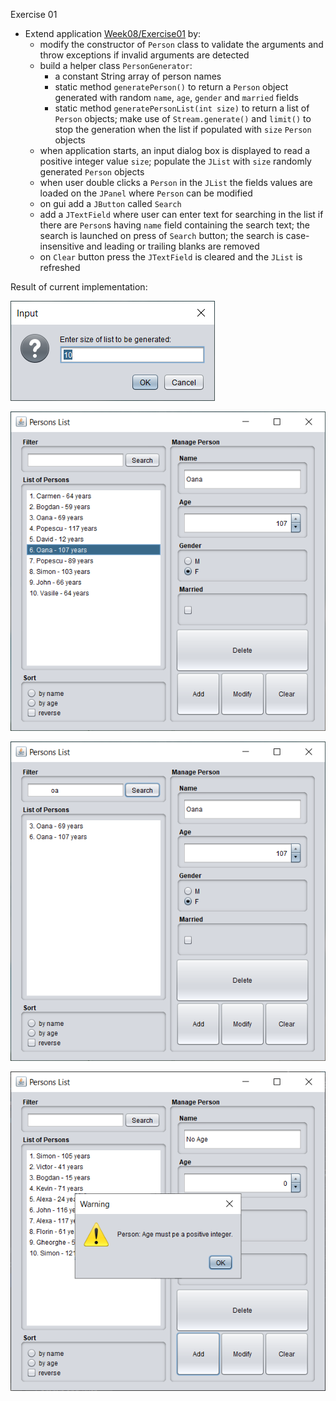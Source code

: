 Exercise 01
- Extend application [Week08/Exercise01](../../week08/exercise01) by:
    - modify the constructor of `Person` class to validate the arguments and throw exceptions if invalid arguments are detected
    - build a helper class `PersonGenerator`:
        - a constant String array of person names
        - static method `generatePerson()` to return a `Person` object generated with random `name`, `age`, `gender` and `married` fields
        - static method `generatePersonList(int size)` to return a list of `Person` objects; make use of `Stream.generate()` and `limit()` to stop the generation when the list if populated with `size` `Person` objects
  - when application starts, an input dialog box is displayed to read a positive integer value `size`; populate the `JList` with `size` randomly generated `Person` objects
  - when user double clicks a `Person` in the `JList` the fields values are loaded on the `JPanel` where `Person` can be modified
  - on gui add a `JButton` called `Search`
  - add a `JTextField` where user can enter text for searching in the list if there are `Person`s having `name` field containing the search text; the search is launched on press of `Search` button; the search is case-insensitive and leading or trailing blanks are removed
  - on `Clear` button press the `JTextField` is cleared and the `JList` is refreshed
    
Result of current implementation:

![Input Dialog screenshot](doc/persons_list_input_dialog.png)

![Persons List screenshot 1](doc/persons_list_1.png)

![Persons List screenshot 2](doc/persons_list_2.png)

![Persons List screenshot 3](doc/persons_list_3.png)
